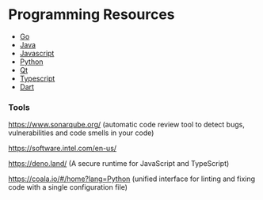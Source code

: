 # Programming Resources

* [Go](./Go/)
* [Java](./Java/)
* [Javascript](./Javascript/)
* [Python](./Python/)
* [Qt](./Qt/)
* [Typescript](./Typescript/)
* [Dart](./DART.md)

### Tools

https://www.sonarqube.org/ (automatic code review tool to detect bugs, vulnerabilities and code smells in your code)

https://software.intel.com/en-us/

https://deno.land/ (A secure runtime for JavaScript and TypeScript)

https://coala.io/#/home?lang=Python (unified interface for linting and fixing code with a single configuration file)